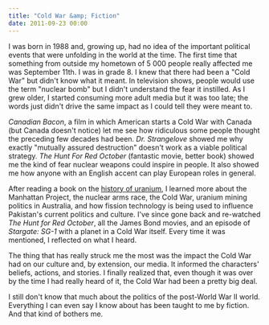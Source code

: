 ```yaml
---
title: "Cold War &amp; Fiction"
date: 2011-09-23 00:00
---
```


<p>I was born in 1988 and, growing up, had no idea of the important political events that were unfolding in the world at the time. The first time that something from outside my hometown of 5 000 people really affected me was September 11th. I was in grade 8.
I knew that there had been a "Cold War" but didn't know what it meant. In television shows, people would use the term "nuclear bomb" but I didn't understand the fear it instilled. As I grew older, I started consuming more adult media but it was too late; the words just didn't drive the same impact as I could tell they were meant to.</p>

<p><em>Canadian Bacon</em>, a film in which American starts a Cold War with Canada (but Canada doesn't notice) let me see how ridiculous some people thought the preceding few decades had been. <em>Dr. Strangelove</em> showed me why exactly "mutually assured destruction" doesn't work as a viable political strategy. <em>The Hunt For Red October</em> (fantastic movie, better book) showed me the kind of fear nuclear weapons could inspire in people. It also showed me how anyone with an English accent can play European roles in general.</p>

<p>After reading a book on the <a href="http://www.amazon.ca/Uranium-Tom-Zoellner/dp/0670020648/ref=sr_1_2?ie=UTF8&amp;qid=1316780529&amp;sr=8-2" target="_blank">history of uranium</a>, I learned more about the Manhattan Project, the nuclear arms race, the Cold War, uranium mining politics in Australia, and how fission technology is being used to influence Pakistan's current politics and culture. I've since gone back and re-watched <em>The Hunt for Red October</em>, all the James Bond movies, and an episode of <em>Stargate: SG-1</em> with a planet in a Cold War itself. Every time it was mentioned, I reflected on what I heard.</p>

<p>The thing that has really struck me the most was the impact the Cold War had on our culture and, by extension, our media. It informed the characters' beliefs, actions, and stories. I finally realized that, even though it was over by the time I had really heard of it, the Cold War had been a pretty big deal.</p>

<p>I still don't know that much about the politics of the post-World War II world. Everything I can even say I know about has been taught to me by fiction. And that kind of bothers me.</p>

<!-- more -->

